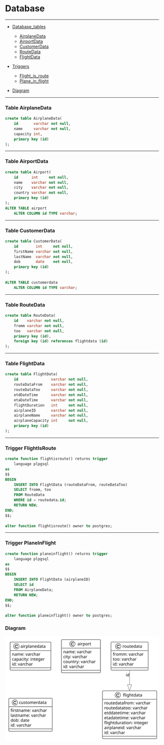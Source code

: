 # Database

---

<!-- TOC -->
- [Database_tables]()
    - [AirplaneData](#table-airplanedata)
    - [AirportData](#table-airportdata)
    - [CustomerData](#table-customerdata)
    - [RouteData](#table-routedata)
    - [FlightData](#table-flightdata)
    
- [Triggers]()
    - [Flight_is_route](#trigger-flightisroute)
    - [Plane_in_flight](#trigger-planeinflight)
     
- [Diagram]()
                      
---

### Table AirplaneData  

```sql
create table AirplaneData(
    id       varchar not null,
    name     varchar not null,
    capacity int,
    primary key (id)
);
```                 
---

### Table AirportData 

```sql
create table Airport(
    id      int     not null,
    name    varchar not null,
    city    varchar not null,
    country varchar not null,
    primary key (id)
);
ALTER TABLE airport
    ALTER COLUMN id TYPE varchar;
```
                      
---

### Table CustomerData

```sql
create table CustomerData(
    id        int     not null,
    firstName varchar not null,
    lastName  varchar not null,
    dob       date    not null,
    primary key (id)
);

ALTER TABLE customerdata
    ALTER COLUMN id TYPE varchar;
```                  
---

### Table RouteData

```sql
create table RouteData(
    id    varchar not null,
    fromm varchar not null,
    too   varchar not null,
    primary key (id),
    foreign key (id) references flightdata (id)
);
```
---

### Table FlightData

```sql
create table FlightData(
    id               varchar not null,
    routeDataFrom    varchar not null,
    routeDataToo     varchar not null,
    etdDateTime      varchar not null,
    etaDateTime      varchar not null,
    flightDuration   int     not null,
    airplaneID       varchar not null,
    airplaneName     varchar not null,
    airplaneCapacity int     not null,
    primary key (id)
);
```
---

### Trigger FlightIsRoute

```sql
create function flightisroute() returns trigger
    language plpgsql
as
$$
BEGIN
    INSERT INTO FlightData (routeDataFrom, routeDataToo)
    SELECT fromm, too
    FROM RouteData
    WHERE id = routedata.id;
    RETURN NEW;
END;
$$;

alter function flightisroute() owner to postgres;
```
---

### Trigger PlaneInFlight

```sql
create function planeinflight() returns trigger
    language plpgsql
as
$$
BEGIN
    INSERT INTO FlightData (airplaneID)
    SELECT id
    FROM AirplaneData;
    RETURN NEW;
END;
$$;

alter function planeinflight() owner to postgres;
```

### Diagram

![Diagram](images/database.svg)
